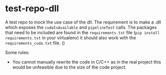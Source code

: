 # test-repo-dll
A test repo to mock the use case of the dll.
The requirement is to make a .dll which exposes the `cudaIsAvailable` and `pipelineTest` calls.
The packages that need to be included are found in the `requirements.txt` file (`pip install requirements.txt` in your virtualenv) it should also work with the `requirements_cuda.txt` file. ()

Some rules:
- You cannot manually rewrite the code in C/C++ as in the real project this would be unfeasible due to the size of the code project.
 




